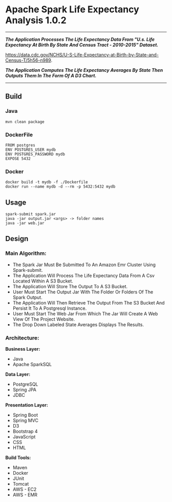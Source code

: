 # Apache Spark Life Expectancy Analysis 1.0.2

******

***The Application Processes The Life Expectancy Data From "U.s. Life Expectancy At Birth By State And Census Tract - 2010-2015" Dataset.***

https://data.cdc.gov/NCHS/U-S-Life-Expectancy-at-Birth-by-State-and-Census-T/5h56-n989. 

***The Application Computes The Life Expectancy Averages By State Then Outputs Them In The Form Of A D3 Chart.***

******
## Build
### Java
```
mvn clean package
```

### DockerFile
```
FROM postgres
ENV POSTGRES_USER mydb
ENV POSTGRES_PASSWORD mydb
EXPOSE 5432
```

### Docker
```
docker build -t mydb -f ./Dockerfile
docker run --name mydb -d --rm -p 5432:5432 mydb
```

## Usage
```
spark-submit spark.jar
java -jar output.jar <args> -> folder names
java -jar web.jar
```
## Design

### Main Algorithm: 
- The Spark Jar Must Be Submitted To An Amazon Emr Cluster Using Spark-submit. 
- The Application Will Process The Life Expectancy Data From A Csv Located Within A S3 Bucket.
- The Application Will Store The Output To A S3 Bucket. 
- User Must Start The Output Jar With The Folder Or Folders Of The Spark Output.
- The Application Will Then Retrieve The Output From The S3 Bucket And Persist It To A Postgresql Instance.
- User Must Start The Web Jar From Which The Jar Will Create A Web View Of The Project Website.
- The Drop Down Labeled State Averages Displays The Results.

### Architecture:
**Business Layer:**
- Java
- Apache SparkSQL

**Data Layer:**
- PostgreSQL
- Spring JPA
- JDBC

**Presentation Layer:**
- Spring Boot
- Spring MVC
- D3
- Bootstrap 4
- JavaScript
- CSS
- HTML

**Build Tools:**
- Maven
- Docker
- JUnit
- Tomcat
- AWS - EC2
- AWS - EMR
